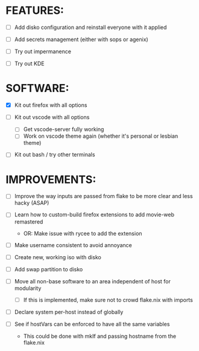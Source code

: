 # FEATURES:
- [ ] Add disko configuration and reinstall everyone with it applied
- [ ] Add secrets management (either with sops or agenix)
- [ ] Try out impermanence

- [ ] Try out KDE


# SOFTWARE:
- [x] Kit out firefox with all options

- [ ] Kit out vscode with all options
    - [ ] Get vscode-server fully working
    - [ ] Work on vscode theme again (whether it's personal or lesbian theme)

- [ ] Kit out bash / try other terminals

# IMPROVEMENTS:
- [ ] Improve the way inputs are passed from flake to be more clear and less hacky (ASAP)
- [ ] Learn how to custom-build firefox extensions to add movie-web remastered
    - OR: Make issue with rycee to add the extension


- [ ] Make username consistent to avoid annoyance


- [ ] Create new, working iso with disko
- [ ] Add swap partition to disko

- [ ] Move all non-base software to an area independent of host for modularity
    - [ ] If this is implemented, make sure not to crowd flake.nix with imports

- [ ] Declare system per-host instead of globally
- [ ] See if hostVars can be enforced to have all the same variables
    - This could be done with mkIf and passing hostname from the flake.nix
